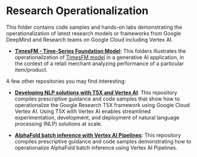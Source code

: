 # Research Operationalization

This folder contains code samples and hands-on labs demonstrating the operationalization of latest research models or frameworks from Google DeepMind and Research teams on Google Cloud including Vertex AI.

* **[TimesFM - Time-Series Foundation Model](timesfm/README.md)**: This folders illustrates the operationalization of [TimesFM model](https://research.google/blog/a-decoder-only-foundation-model-for-time-series-forecasting/) in a generative AI application, in the context of a retail merchant analyzing performance of a particular item/product.

A few other repositories you may find interesting:

- **[Developing NLP solutions with T5X and Vertex AI](https://github.com/GoogleCloudPlatform/t5x-on-vertex-ai)**: This repository compiles prescriptive guidance and code samples that show how to operationalize the Google Research T5X framework using Google Cloud Vertex AI. Using T5X with Vertex AI enables streamlined experimentation, development, and deployment of natural language processing (NLP) solutions at scale.

- **[AlphaFold batch inference with Vertex AI Pipelines](https://github.com/GoogleCloudPlatform/vertex-ai-alphafold-inference-pipeline)**: This repository compiles prescriptive guidance and code samples demonstrating how to operationalize AlphaFold batch inference using Vertex AI Pipelines.